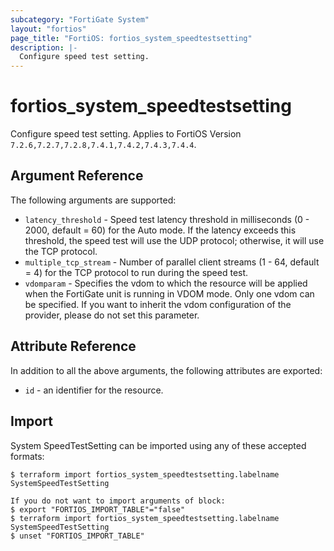 ```yaml
---
subcategory: "FortiGate System"
layout: "fortios"
page_title: "FortiOS: fortios_system_speedtestsetting"
description: |-
  Configure speed test setting.
---
```


# fortios_system_speedtestsetting
Configure speed test setting. Applies to FortiOS Version `7.2.6,7.2.7,7.2.8,7.4.1,7.4.2,7.4.3,7.4.4`.

## Argument Reference

The following arguments are supported:

* `latency_threshold` - Speed test latency threshold in milliseconds (0 - 2000, default = 60) for the Auto mode. If the latency exceeds this threshold, the speed test will use the UDP protocol; otherwise, it will use the TCP protocol.
* `multiple_tcp_stream` - Number of parallel client streams (1 - 64, default = 4) for the TCP protocol to run during the speed test.
* `vdomparam` - Specifies the vdom to which the resource will be applied when the FortiGate unit is running in VDOM mode. Only one vdom can be specified. If you want to inherit the vdom configuration of the provider, please do not set this parameter.


## Attribute Reference

In addition to all the above arguments, the following attributes are exported:
* `id` - an identifier for the resource.

## Import

System SpeedTestSetting can be imported using any of these accepted formats:
```
$ terraform import fortios_system_speedtestsetting.labelname SystemSpeedTestSetting

If you do not want to import arguments of block:
$ export "FORTIOS_IMPORT_TABLE"="false"
$ terraform import fortios_system_speedtestsetting.labelname SystemSpeedTestSetting
$ unset "FORTIOS_IMPORT_TABLE"
```
